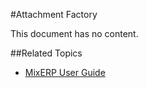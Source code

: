 #Attachment Factory

This document has no content.

##Related Topics
* [MixERP User Guide](../index.md)